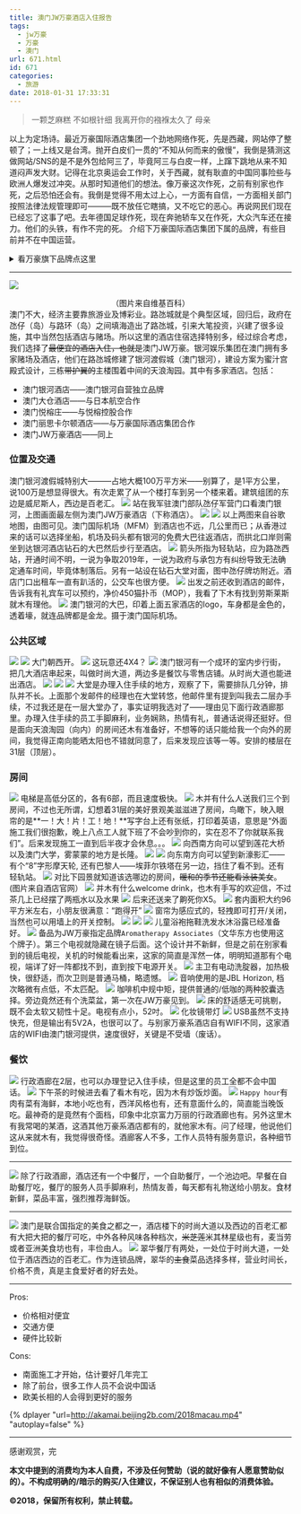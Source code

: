 ```yaml
---
title: 澳门JW万豪酒店入住报告
tags:
  - jw万豪
  - 万豪
  - 澳门
url: 671.html
id: 671
categories:
  - 旅游
date: 2018-01-31 17:33:31
---
```


>一颗芝麻糕
>不如根针细
>我离开你的襁褓太久了
>母亲

<!-- more -->

以上为定场诗。最近万豪国际酒店集团一个劲地网络作死，先是西藏，网站停了整顿了；一上线又是台湾。抛开白皮们一贯的“不知从何而来的傲慢”，我倒是猜测这做网站/SNS的是不是外包给阿三了，毕竟阿三与白皮一样，上蹿下跳地从来不知道闷声发大财。记得在北京奥运会工作时，关于西藏，就有耿直的中国同事险些与欧洲人爆发过冲突。从那时知道他们的想法。像万豪这次作死，之前有别家也作死，之后恐怕还会有。我倒是觉得不用太过上心，一方面有自信，一方面相关部门按照法律法规管理即可———既不放任它瞎搞，又不吃它的恶心。再说网民们现在已经忘了这事了吧。去年德国足球作死，现在奔驰轿车又在作死，大众汽车还在接力。他们的头铁，有作不完的死。 介绍下万豪国际酒店集团下属的品牌，有些目前并不在中国运营。
<details>
    <summary>看万豪旗下品牌点这里</summary>
#### 经典奢华

*   丽思卡尔顿（THE RITZ-CARLTON）
*   JW万豪酒店（JW MARRIOTT）
*   瑞吉酒店（ST.REGIS HOTELS AND RESORTS）

#### 特色奢华

*   丽思卡尔顿隐世精品度假酒店（RITZ-CARLTON RESERVE）
*   豪华精选酒店（THE LUXURY COLLECTION）
*   宝格丽酒店（BVLGARI HOTELS AND RESORTS）
*   W饭店（W HOTELS WORLDWIDE）
*   EDITION酒店（EDITION）

#### 经典高级

*   万豪酒店（MARRIOTT）
*   喜来登酒店（Sheraton）
*   万豪度假会（MARRIOTT VACATION CLUB）
*   DELTA酒店（DELTA HOTELS by MARRIOTT）

#### 特色高级

*   艾美酒店（Le MERIDIEN）
*   威斯汀酒店（WESTIN）
*   万丽酒店（RENAISSANCE HOTELS）
*   盖洛德酒店（GAYLORD HOTELS）——这名字好羞耻

#### 精选经典服务

*   万怡酒店（COURTYARD by MARRIOTT）
*   福朋酒店（FOUR POINTS）
*   SpringHill Suites酒店（SPRINGHILL SUITES by MARRIOTT）
*   PROTEA酒店（PROTEA HOTELS by MARRIOTT）
*   万枫酒店（FAIRFIELD INN&SUITES by MARRIOTT）

#### 特色经典服务

*   万豪AC酒店（AC HOTELS by MARRIOTT）
*   雅乐轩酒店（Aloft）
*   MOXY酒店（MOXY HOTELS）

#### 经典长住酒店

*   万豪行政公寓（MARRIOTT EXECUTIVE APARTMENTS）
*   万豪Residence Inn酒店（Residence Inn by MARRIOTT）
*   TownePlace Suites酒店（TOWNWPLACE SUITES by MARRIOTT）

#### 特色长住酒店

*   源宿酒店（Element）

#### 典藏

*   傲途格精选酒店（AUTOGRAPH COLLECTION HOTELS）
*   设计酒店（DESIGN HOTELS）
*   Tribute Portfolio酒店（TRIBUTE PORTFOLIO）

</details>

* * *

![](https://cdn.beijing2b.com/wp-content/uploads/2018/01/Cotai_2015.png)<center>（图片来自维基百科）</center>
澳门不大，经济主要靠旅游业及博彩业。路氹城就是个典型区域，回归后，政府在氹仔（岛）与路环（岛）之间填海造出了路氹城，引来大笔投资，兴建了很多设施，其中当然包括酒店与赌场。所以这里的酒店住宿选择特别多，经过综合考虑，我们选择了~~最便宜的酒店入住，也就是~~澳门JW万豪。银河娱乐集团在澳门拥有多家赌场及酒店，他们在路氹城修建了银河渡假城（澳门银河），建设方案为蜜汁宫殿式设计，三栋~~带护翼的~~主楼围着中间的天浪淘园。其中有多家酒店。包括：

*   澳门银河酒店——澳门银河自营独立品牌
*   澳门大仓酒店——与日本航空合作
*   澳门悦榕庄——与悦榕控股合作
*   澳门丽思卡尔顿酒店——与万豪国际酒店集团合作
*   澳门JW万豪酒店——同上

### 位置及交通

澳门银河渡假城特别大———占地大概100万平方米——别算了，是1平方公里，说100万是想显得很大。有次走累了从一个楼打车到另一个楼来着。建筑组团的东边是威尼斯人，西边是百老汇。
![](https://cdn.beijing2b.com/wp-content/uploads/2018/02/01_ext.jpg)
站在我军驻澳门部队氹仔军营门口看澳门银河，上图画面最左侧为澳门JW万豪酒店（下称酒店）。
![](https://cdn.beijing2b.com/wp-content/uploads/2018/02/02_ext.png)
![](https://cdn.beijing2b.com/wp-content/uploads/2018/02/03_ext.jpg)
以上两图来自谷歌地图，由图可见。澳门国际机场（MFM）到酒店也不远，几公里而已；从香港过来的话可以选择坐船，机场及码头都有银河的免费大巴往返酒店，而拱北口岸则需坐到达银河酒店钻石的大巴然后步行至酒店。
![](https://cdn.beijing2b.com/wp-content/uploads/2018/01/01_ext_05.jpg)
箭头所指为轻轨站，应为路氹西站，开通时间不明，一说为争取2019年，一说为政府与承包方有纠纷导致无法确定通车时间，毕竟体制落后。另有一站设在钻石大堂对面，图中氹仔牌坊附近。酒店门口出租车一直有趴活的，公交车也很方便。
![](https://cdn.beijing2b.com/wp-content/uploads/2018/01/01_ext_04-1.png)
出发之前还收到酒店的邮件，告诉我有礼宾车可以预约，净价450猫扑币（MOP），我看了下木有找到劳斯莱斯就木有理他。
![](https://cdn.beijing2b.com/wp-content/uploads/2018/01/01_ext_06.jpg)
澳门银河的大巴，印着上面五家酒店的logo，车身都是金色的，透着壕，就连品牌都是金龙。摄于澳门国际机场。

### 公共区域

![](https://cdn.beijing2b.com/wp-content/uploads/2018/01/02_pub_01.jpg)
![](https://cdn.beijing2b.com/wp-content/uploads/2018/01/02_pub_02.jpg)
大门朝西开。
![](https://cdn.beijing2b.com/wp-content/uploads/2018/01/02_pub_03.jpg)
这玩意还4X4？
![](https://cdn.beijing2b.com/wp-content/uploads/2018/01/02_pub_04.jpg)
澳门银河有一个成环的室内步行街，把几大酒店串起来，叫做时尚大道，两边多是餐饮与零售店铺。从时尚大道也能进出酒店。
![](https://cdn.beijing2b.com/wp-content/uploads/2018/01/02_pub_05.jpg)
![](https://cdn.beijing2b.com/wp-content/uploads/2018/01/02_pub_06.jpg)
![](https://cdn.beijing2b.com/wp-content/uploads/2018/01/02_pub_07.jpg)
大堂是办理入住手续的地方，观察了下，需要排队几分钟，排队并不长。上面那个发邮件的经理也在大堂转悠，他邮件里有提到叫我去二层办手续，不过我还是在一层大堂办了，事实证明我选对了——理由见下面行政酒廊那里。办理入住手续的员工手脚麻利，业务娴熟，热情有礼，普通话说得还挺好。但是面向天浪淘园（向内）的房间还木有准备好，不想等的话只能给我一个向外的房间，我觉得正南向能晒太阳也不错就同意了，后来发现应该等一等。安排的楼层在31层（顶层）。

### 房间

![](https://cdn.beijing2b.com/wp-content/uploads/2018/01/03_rm_01.jpg)
电梯是高低分区的，各有6部，而且速度极快。
![](https://cdn.beijing2b.com/wp-content/uploads/2018/01/03_rm_02.jpg)
木并有什么人送我们三个到房间，不过也无所谓，幻想着31层的美好景观美滋滋进了房间，鸟瞰下，映入眼帘的是**一！大！片！工！地！**写字台上还有张纸，打印着英语，意思是“外面施工我们很抱歉，晚上八点工人就下班了不会吵到你的，实在忍不了你就联系我们”。后来发现施工一直到后半夜才会休息。。。
![](https://cdn.beijing2b.com/wp-content/uploads/2018/01/03_rm_03.jpg)
向西南方向可以望到莲花大桥以及澳门大学，雾蒙蒙的地方是长隆。
![](https://cdn.beijing2b.com/wp-content/uploads/2018/01/03_rm_04.jpg)
![](https://cdn.beijing2b.com/wp-content/uploads/2018/01/03_rm_04a.jpg)
向东南方向可以望到新濠影汇——有个“8”字形摩天轮, 还有巴黎人——埃菲尔铁塔在另一边，挡住了看不到。还有轻轨站。
![](https://cdn.beijing2b.com/wp-content/uploads/2018/01/mfmjw-exterior-0005-hor-wide.jpg)
对比下园景就知道该选哪边的房间，~~暖和的季节还能看泳装美女~~。(图片来自酒店官网）
![](https://cdn.beijing2b.com/wp-content/uploads/2018/01/03_rm_05.jpg)
并木有什么welcome drink，也木有手写的欢迎信，不过茶几上已经摆了两瓶水以及水果
![](https://cdn.beijing2b.com/wp-content/uploads/2018/01/04fb_05.jpg)
后来还送来了齁死你X5。 ![](https://cdn.beijing2b.com/wp-content/uploads/2018/01/03_rm_06.jpg)
套内面积大约96平方米左右，小朋友很满意：“跑得开”
![](https://cdn.beijing2b.com/wp-content/uploads/2018/01/03_rm_07.jpg)
窗帘为感应式的，轻拽即可打开/关闭，当然也可以用墙上的开关控制。
![](https://cdn.beijing2b.com/wp-content/uploads/2018/01/03_rm_08.jpg)
![](https://cdn.beijing2b.com/wp-content/uploads/2018/01/03_rm_09.jpg)
![](https://cdn.beijing2b.com/wp-content/uploads/2018/01/03_rm_10.jpg)
儿童浴袍拖鞋洗发水沐浴露已经准备好。
![](https://cdn.beijing2b.com/wp-content/uploads/2018/01/03_rm_11.jpg)
备品为JW万豪指定品牌`Aromatherapy Associates`（文华东方也使用这个牌子）。第三个电视就隐藏在镜子后面。这个设计并不新鲜，但是之前在别家看到的镜后电视，关机的时候能看出来，这家的简直是浑然一体，明明知道那有个电视，端详了好一阵都找不到，直到按下电源开关。
![](https://cdn.beijing2b.com/wp-content/uploads/2018/01/03_rm_12.jpg)
主卫有电动洗腚器，加热极快，很舒适，而次卫则是普通马桶，略遗憾。
![](https://cdn.beijing2b.com/wp-content/uploads/2018/01/03_rm_13.jpg)
音响使用的是JBL Horizon, 档次略微有点低，不太匹配。
![](https://cdn.beijing2b.com/wp-content/uploads/2018/01/03_rm_14.jpg)
咖啡机中规中矩，提供普通的/低咖的两种胶囊选择。旁边竟然还有个洗菜盆，第一次在JW万豪见到。
![](https://cdn.beijing2b.com/wp-content/uploads/2018/01/03_rm_15.jpg)
床的舒适感无可挑剔，既不会太软又韧性十足。电视有点小，52吋。
![](https://cdn.beijing2b.com/wp-content/uploads/2018/01/03_rm_16.jpg)
化妆镜带灯
![](https://cdn.beijing2b.com/wp-content/uploads/2018/01/03_rm_17.jpg)
USB虽然不支持快充，但是输出有5V2A，也很可以了。与别家万豪系酒店自有WIFI不同，这家酒店的WIFI由澳门银河提供，速度很好，关键是不受墙（废话）。

### 餐饮

![](https://cdn.beijing2b.com/wp-content/uploads/2018/01/04fb_01.jpg)
行政酒廊在2层，也可以办理登记入住手续，但是这里的员工全都不会中国话。
![](https://cdn.beijing2b.com/wp-content/uploads/2018/01/04fb_02.jpg)
下午茶的时候进去看了看木有吃，因为木有炒饭炒面。
![](https://cdn.beijing2b.com/wp-content/uploads/2018/01/04fb_03.jpg)
`Happy hour`有肉有菜有海鲜，本地小吃也有，西洋风格也有，还有意面什么的，简直能当晚饭吃。最神奇的是竟然有个面档，印象中北京富力万丽的行政酒廊也有。另外这里木有我常喝的某酒，这酒其他万豪系酒店都有的，就他家木有。问了经理，他说他们这从来就木有，我觉得很奇怪。酒廊客人不多，工作人员特有服务意识，各种细节到位。

* * *

![](https://cdn.beijing2b.com/wp-content/uploads/2018/01/04fb_04.jpg)
除了行政酒廊，酒店还有一个中餐厅，一个自助餐厅，一个池边吧。早餐在自助餐厅吃，餐厅的服务人员手脚麻利，热情友善，每天都有礼物送给小朋友。食材新鲜，菜品丰富，强烈推荐海鲜饭。  

* * *

![](https://cdn.beijing2b.com/wp-content/uploads/2018/01/Capture02-1.png)
澳门是联合国指定的美食之都之一，酒店楼下的时尚大道以及西边的百老汇都有大把大把的餐厅可吃，中外各种风味各种档次，~~米芝莲~~米其林星级也有，麦当劳或者亚洲美食坊也有，丰俭由人。
![](https://cdn.beijing2b.com/wp-content/uploads/2018/01/04fb_08.jpg)
翠华餐厅有两处，一处位于时尚大道，一处位于酒店西边的百老汇。作为连锁品牌，翠华的~~主食~~菜品选择多样，营业时间长，价格不贵，真是主食爱好者的好去处。

* * *

Pros:

*   价格相对便宜
*   交通方便
*   硬件比较新

Cons:

*   南面施工才开始，估计要好几年完工
*   除了前台，很多工作人员不会说中国话
*   欧美长相的人会得到更好的服务

{% dplayer "url=http://akamai.beijing2b.com/2018macau.mp4" "autoplay=false" %}
* * *

感谢观赏，完

**本文中提到的消费均为本人自费，不涉及任何赞助（说的就好像有人愿意赞助似的）。不构成明确的/暗示的购买/入住建议，不保证别人也有相似的消费体验。**

**©2018，保留所有权利，禁止转载。**